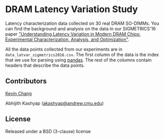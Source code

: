 # DRAM Latency Variation Study

Latency characterization data collected on 30 real DRAM SO-DIMMs. You can find the background and analysis on the data in our SIGMETRICS'16 paper ["Understanding Latency Variation in Modern DRAM Chips: Experimental Characterization, Analysis, and Optimization"](https://users.ece.cmu.edu/~kevincha/papers/chang_sigmetrics16.pdf).

All the data points collected from our experiments are in
`data_latvar_sigmetrics2016.csv`. The first column of the data is the index
that we use for parsing using [pandas](http://pandas.pydata.org/). The rest of
the columns contain headers that describe the data points.

## Contributors

[Kevin Chang](https://users.ece.cmu.edu/~kevincha/)

Abhijith Kashyap (akashyap@andrew.cmu.edu)

## License
Released under a BSD (3-clause) license
